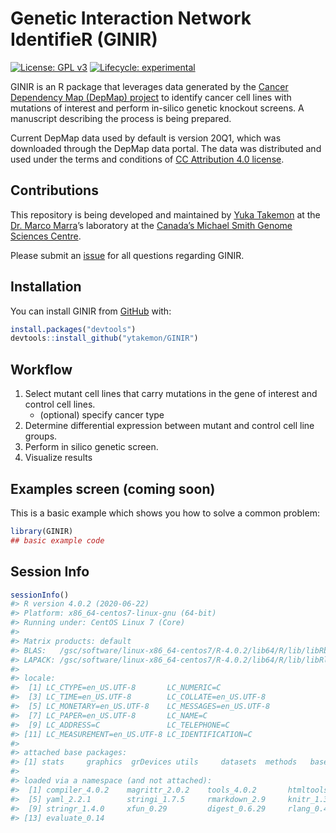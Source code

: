 
<!-- README.md is generated from README.Rmd. Please edit that file -->

<!--You'll still need to render `README.Rmd` regularly, to keep `README.md` up-to-date. `devtools::build_readme()` is handy for this. You could also use GitHub Actions to re-render `README.Rmd` every time you push. An example workflow can be found here: <https://github.com/r-lib/actions/tree/master/examples>. -->

# Genetic Interaction Network IdentifieR (GINIR)

<!-- badges: start -->

[![License: GPL
v3](https://img.shields.io/badge/License-GPLv3-blue.svg)](https://www.gnu.org/licenses/gpl-3.0)
[![Lifecycle:
experimental](https://img.shields.io/badge/lifecycle-experimental-orange.svg)](https://lifecycle.r-lib.org/articles/stages.html#experimental)
<!-- badges: end -->

GINIR is an R package that leverages data generated by the [Cancer
Dependency Map (DepMap) project](https://depmap.org/portal/) to identify
cancer cell lines with mutations of interest and perform in-silico
genetic knockout screens. A manuscript describing the process is being
prepared.

Current DepMap data used by default is version 20Q1, which was
downloaded through the DepMap data portal. The data was distributed and
used under the terms and conditions of [CC Attribution 4.0
license](https://creativecommons.org/licenses/by/4.0/).

## Contributions

This repository is being developed and maintained by [Yuka
Takemon](https://github.com/ytakemon) at the [Dr. Marco
Marra](https://www.bcgsc.ca/labs/marra-lab)’s laboratory at the
[Canada’s Michael Smith Genome Sciences
Centre](https://www.bcgsc.ca/).

Please submit an [issue](https://github.com/ytakemon/GINIR/issues) for
all questions regarding GINIR.

<!-- Below this line are default template stuff that will be updated as the package comes together -->

## Installation

You can install GINIR from [GitHub](https://github.com) with:

``` r
install.packages("devtools")
devtools::install_github("ytakemon/GINIR")
```

## Workflow

1.  Select mutant cell lines that carry mutations in the gene of
    interest and control cell lines.
      - (optional) specify cancer type
2.  Determine differential expression between mutant and control cell
    line groups.
3.  Perform in silico genetic screen.
4.  Visualize results

## Examples screen (coming soon)

This is a basic example which shows you how to solve a common problem:

``` r
library(GINIR)
## basic example code
```

## Session Info

``` r
sessionInfo()
#> R version 4.0.2 (2020-06-22)
#> Platform: x86_64-centos7-linux-gnu (64-bit)
#> Running under: CentOS Linux 7 (Core)
#> 
#> Matrix products: default
#> BLAS:   /gsc/software/linux-x86_64-centos7/R-4.0.2/lib64/R/lib/libRblas.so
#> LAPACK: /gsc/software/linux-x86_64-centos7/R-4.0.2/lib64/R/lib/libRlapack.so
#> 
#> locale:
#>  [1] LC_CTYPE=en_US.UTF-8       LC_NUMERIC=C              
#>  [3] LC_TIME=en_US.UTF-8        LC_COLLATE=en_US.UTF-8    
#>  [5] LC_MONETARY=en_US.UTF-8    LC_MESSAGES=en_US.UTF-8   
#>  [7] LC_PAPER=en_US.UTF-8       LC_NAME=C                 
#>  [9] LC_ADDRESS=C               LC_TELEPHONE=C            
#> [11] LC_MEASUREMENT=en_US.UTF-8 LC_IDENTIFICATION=C       
#> 
#> attached base packages:
#> [1] stats     graphics  grDevices utils     datasets  methods   base     
#> 
#> loaded via a namespace (and not attached):
#>  [1] compiler_4.0.2    magrittr_2.0.2    tools_4.0.2       htmltools_0.5.1.1
#>  [5] yaml_2.2.1        stringi_1.7.5     rmarkdown_2.9     knitr_1.37       
#>  [9] stringr_1.4.0     xfun_0.29         digest_0.6.29     rlang_0.4.12     
#> [13] evaluate_0.14
```
